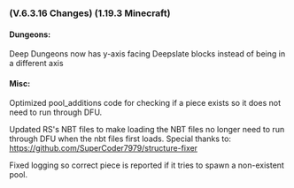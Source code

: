 ### **(V.6.3.16 Changes) (1.19.3 Minecraft)**

#### Dungeons:
Deep Dungeons now has y-axis facing Deepslate blocks instead of being in a different axis

#### Misc:
Optimized pool_additions code for checking if a piece exists so it does not need to run through DFU.

Updated RS's NBT files to make loading the NBT files no longer need to run through DFU when the nbt files first loads.
 Special thanks to: https://github.com/SuperCoder7979/structure-fixer

Fixed logging so correct piece is reported if it tries to spawn a non-existent pool.